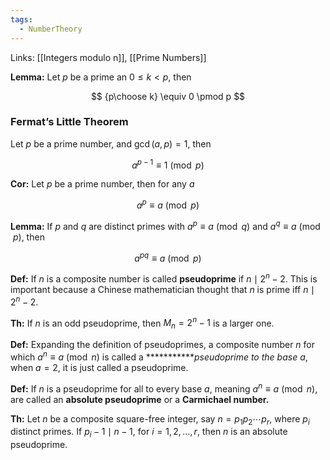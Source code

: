 ```yaml
---
tags:
  - NumberTheory
---
```

Links: [[Integers modulo n]], [[Prime Numbers]]

**********Lemma:********** Let $p$ be a prime an $0 \le k <p$, then

$$ {p\choose k} \equiv 0 \pmod p $$

### Fermat’s Little Theorem

Let $p$ be a prime number, and $\gcd(a, p) = 1$, then

$$ a^{p-1} \equiv 1 \pmod p $$

******Cor:****** Let $p$ be a prime number, then for any $a$

$$ a^{p} \equiv a \pmod p $$

****Lemma:**** If $p$ and $q$ are distinct primes with $a^p \equiv a \pmod q$ and $a^q\equiv a \pmod p$, then

$$ a^{pq} \equiv a \pmod p $$

**************Def:************** If $n$ is a composite number is called ************pseudoprime************ if $n \mid 2^n-2$. This is important because a Chinese mathematician thought that $n$ is prime iff $n \mid 2^n-2$.

********Th:******** If $n$ is an odd pseudoprime, then $M_n = 2^n-1$ is a larger one.

**********Def:********** Expanding the definition of pseudoprimes, a composite number $n$ for which ${a^n \equiv a \pmod n}$ is called a ***********_pseudoprime to the base $a$_, when $a = 2$, it is just called a pseudoprime.

**********Def:********** If $n$ is a pseudoprime for all to every base $a$, meaning $a^n \equiv a\pmod n$, are called an ********************************************absolute pseudoprime******************************************** or a ********************************************Carmichael number.********************************************

********Th:******** Let $n$ be a composite square-free integer, say $n = p_1p_2 \cdots p_r$, where $p_i$ distinct primes. If $p_i-1 \mid n-1$, for $i =1, 2, \dots, r$, then $n$ is an absolute pseudoprime.